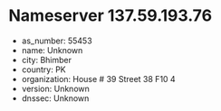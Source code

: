 # Nameserver 137.59.193.76

* as_number: 55453
* name: Unknown
* city: Bhimber
* country: PK
* organization: House # 39 Street 38 F10 4
* version: Unknown
* dnssec: Unknown

